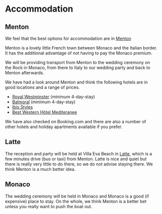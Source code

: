 # Accommodation

## Menton

We feel that the best options for accommodation are in [Menton](/en/menton)

Menton is a lovely little French town between Monaco and the Italian border. It has the additional advantage of not having to pay the Monaco premium.

We will be providing transport from Menton to the wedding ceremony on the Rock in Monaco, from there to Italy to our wedding party and back to Menton afterwards.

We have had a look around Menton and think the following hotels are in good locations and a range of prices.

- [Royal Westminster](https://www.hotel-royal-westminster.com/en/) (minimum 4-day-stay)
- [Balmoral](https://www.hotel-le-balmoral.fr/en/) (minimum 4-day-stay)
- [Ibis Styles](https://all.accor.com/hotel/7009/index.en.shtml)
- [Best Western Hôtel Mediteranee](https://www.hotel-med-menton.com/en/)

We have also checked on Booking.com and there are also a number of other hotels and holiday apartments available if you prefer. 

## Latte

The reception and party will be held at Villa Eva Beach in [Latte](/en/latte), which is a few minutes drive (bus or taxi) from Menton. Latte is nice and quiet but there is really very little to do there, so we do not advise staying there. We think Menton is a much better idea.

## Monaco

The wedding ceremony will be held in Monaco and Monaco is a good (if expensive) place to stay. On the whole, we think Menton is a better bet unless you really want to push the boat out.
